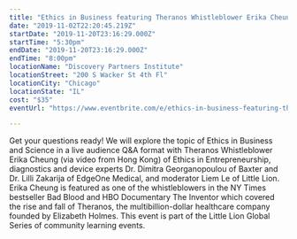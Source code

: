 ```yaml
---
title: "Ethics in Business featuring Theranos Whistleblower Erika Cheung"
date: "2019-11-02T22:20:45.219Z"
startDate: "2019-11-20T23:16:29.000Z"
startTime: "5:30pm"
endDate: "2019-11-20T23:16:29.000Z"
endTime: "8:00pm"
locationName: "Discovery Partners Institute"
locationStreet: "200 S Wacker St 4th Fl"
locationCity: "Chicago"
locationState: "IL"
cost: "$35"
eventUrl: "https://www.eventbrite.com/e/ethics-in-business-featuring-theranos-whistleblower-erika-cheung-tickets-79621388717"

---
```


Get your questions ready! We will explore the topic of Ethics in Business and Science in a live audience Q&A format with Theranos Whistleblower Erika Cheung (via video from Hong Kong) of Ethics in Entrepreneurship, diagnostics and device experts Dr. Dimitra Georganopoulou of Baxter and Dr. Lilli Zakarija of EdgeOne Medical, and moderator Liem Le of Little Lion. Erika Cheung is featured as one of the whistleblowers in the NY Times bestseller Bad Blood and HBO Documentary The Inventor which covered the rise and fall of Theranos, the multibillion-dollar healthcare company founded by Elizabeth Holmes.
This event is part of the Little Lion Global Series of community learning events.

